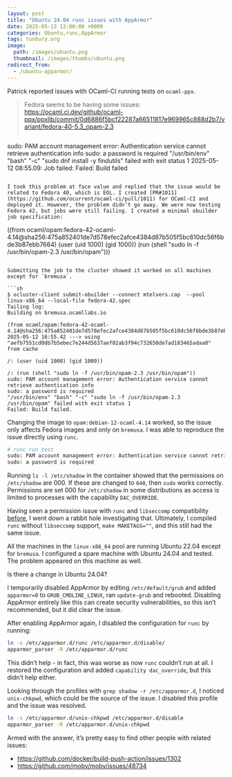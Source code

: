 ```yaml
---
layout: post
title: "Ubuntu 24.04 runc issues with AppArmor"
date: 2025-05-13 12:00:00 +0000
categories: Ubuntu,runc,AppArmor
tags: tunbury.org
image:
  path: /images/ubuntu.png
  thumbnail: /images/thumbs/ubuntu.png
redirect_from:
  - /ubuntu-apparmor/
---
```


Patrick reported issues with OCaml-CI running tests on `ocaml-ppx`.

> Fedora seems to be having some issues: https://ocaml.ci.dev/github/ocaml-ppx/ppxlib/commit/0d6886f5bcf22287a66511817e969965c888d2b7/variant/fedora-40-5.3_opam-2.3
> ```
sudo: PAM account management error: Authentication service cannot retrieve authentication info
sudo: a password is required
"/usr/bin/env" "bash" "-c" "sudo dnf install -y findutils" failed with exit status 1
2025-05-12 08:55.09: Job failed: Failed: Build failed
```

I took this problem at face value and replied that the issue would be related to Fedora 40, which is EOL. I created [PR#1011](https://github.com/ocurrent/ocaml-ci/pull/1011) for OCaml-CI and deployed it. However, the problem didn’t go away. We were now testing Fedora 42, but jobs were still failing. I created a minimal obuilder job specification:

```
((from ocaml/opam:fedora-42-ocaml-4.14@sha256:475a852401de7d578efec2afce4384d87b505f5bc610dc56f6bde3b87ebb7664)
(user (uid 1000) (gid 1000))
(run (shell "sudo ln -f /usr/bin/opam-2.3 /usr/bin/opam")))
```

Submitting the job to the cluster showed it worked on all machines except for `bremusa`.

```sh
$ ocluster-client submit-obuilder --connect mtelvers.cap  --pool linux-x86_64 --local-file fedora-42.spec
Tailing log:
Building on bremusa.ocamllabs.io

(from ocaml/opam:fedora-42-ocaml-4.14@sha256:475a852401de7d578efec2afce4384d87b505f5bc610dc56f6bde3b87ebb7664)
2025-05-12 16:55.42 ---> using "aefb7551cd0db7b5ebec7e244d5637aef02ab3f94c732650de7ad183465adaa0" from cache

/: (user (uid 1000) (gid 1000))

/: (run (shell "sudo ln -f /usr/bin/opam-2.3 /usr/bin/opam"))
sudo: PAM account management error: Authentication service cannot retrieve authentication info
sudo: a password is required
"/usr/bin/env" "bash" "-c" "sudo ln -f /usr/bin/opam-2.3 /usr/bin/opam" failed with exit status 1
Failed: Build failed.
```

Changing the image to `opam:debian-12-ocaml-4.14` worked, so the issue only affects Fedora images and only on `bremusa`. I was able to reproduce the issue directly using `runc`.

```sh
# runc run test
sudo: PAM account management error: Authentication service cannot retrieve authentication info
sudo: a password is required
```

Running `ls -l /etc/shadow` in the container showed that the permissions on `/etc/shadow` are 000. If these are changed to `640`, then `sudo` works correctly. Permissions are set 000 for `/etc/shadow` in some distributions as access is limited to processes with the capability `DAC_OVERRIDE`.

Having seen a permission issue with `runc` and `libseccomp` compatibility [before](https://github.com/ocaml/infrastructure/issues/121), I went down a rabbit hole investigating that. Ultimately, I compiled `runc` without `libseccomp` support, `make MAKETAGS=""`, and this still had the same issue.

All the machines in the `linux-x86_64` pool are running Ubuntu 22.04 except for `bremusa`. I configured a spare machine with Ubuntu 24.04 and tested. The problem appeared on this machine as well.

Is there a change in Ubuntu 24.04?

I temporarily disabled AppArmor by editing `/etc/default/grub` and added `apparmor=0` to `GRUB_CMDLINE_LINUX`, ran `update-grub` and rebooted. Disabling AppArmor entirely like this can create security vulnerabilities, so this isn’t recommended, but it did clear the issue.

After enabling AppArmor again, I disabled the configuration for `runc` by running:

```sh
ln -s /etc/apparmor.d/runc /etc/apparmor.d/disable/
apparmor_parser -R /etc/apparmor.d/runc
```

This didn’t help - in fact, this was worse as now `runc` couldn’t run at all.  I restored the configuration and added `capability dac_override`, but this didn’t help either.

Looking through the profiles with `grep shadow -r /etc/apparmor.d`, I noticed `unix-chkpwd`, which could be the source of the issue. I disabled this profile and the issue was resolved.

```sh
ln -s /etc/apparmor.d/unix-chkpwd /etc/apparmor.d/disable
apparmor_parser -R /etc/apparmor.d/unix-chkpwd
```

Armed with the answer, it’s pretty easy to find other people with related issues:
- https://github.com/docker/build-push-action/issues/1302
- https://github.com/moby/moby/issues/48734

